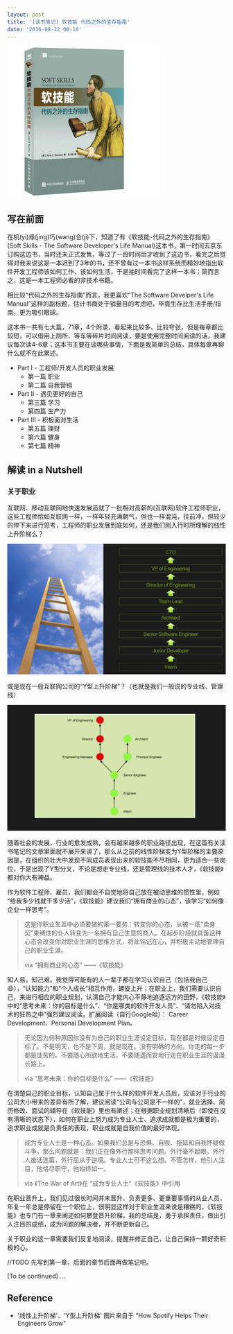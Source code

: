 ```yaml
---
layout: post
title: '[读书笔记] 软技能 代码之外的生存指南'
date: '2016-08-22 00:10'
---
```


![软技能-代码之外的生存指南](images/2016/08/57873348Nf36a3ecd.jpg)

## 写在前面

在机(yi)缘(jing)巧(wang)合(ji)下，知道了有《软技能-代码之外的生存指南》(Soft Skills - The Software Developer's Life Manual)这本书，第一时间去京东订购这边书，当时还未正式发售，等过了一段时间后才收到了这边书，看完之后觉得对我来说这是一本迟到了3年的书，还不曾有过一本书这样系统而精妙地指出软件开发工程师该如何工作、该如何生活，于是抽时间看完了这样一本书；简而言之，这是一本工程师必看的非技术书籍。

相比较“代码之外的生存指南”而言，我更喜欢“The Software Develper's Life Manual”这样的副标题，估计书商处于销量目的考虑吧，毕竟生存比生活手册/指南，更为吸引眼球。

这本书一共有七大篇，71章，4个附录，看起来比较多、比较夸张，但是每章都比较短，可以借用上厕所、等车等碎片时间阅读，要是使用完整时间阅读的话，我建议每次读4-6章；这本书主要在谈哪些事情，下面是我简单的总结，具体每章再聊什么就不在此累述。

* Part I - 工程师/开发人员的职业发展
  * 第一篇 职业
  * 第二篇 自我营销
* Part II - 遇见更好的自己
  * 第三篇 学习
  * 第四篇 生产力
* Part III - 积极面对生活
  * 第五篇 理财
  * 第六篇 健身
  * 第七篇 精神

## 解读 in a Nutshell

### 关于职业

互联网、移动互联网地快速发展造就了一批相对高薪的(互联网)软件工程师职业，这些工程师恰如互联网一样，一样年轻充满朝气，但也一样混沌，往前冲，但较少的停下来进行思考，工程师的职业发展到底如何，还是我们刚入行时所理解的线性上升阶梯么？

![线性上升阶梯 Linear Ladder](images/2016/08/linear_social_ladder.jpg)

或是现在一般互联网公司的“Y型上升阶梯”？（也就是我们一般说的专业线、管理线）

![Y型上升阶梯 Multiple Ladders](images/2016/08/multiple_ladders.jpg)

随着社会的发展，行业的愈发成熟，会有越来越多的职业路径出现，在这篇有关读书笔记的文章里面就不展开来讲了，那么从之前的线性阶梯变为Y型阶梯的主要原因是，在组织的壮大中发现不同成员表现出来的软技能不尽相同，更为适合一些岗位，于是出现了Y型分叉，不论是想走专业线，还是管理线的技术人才，《软技能》都对你大有裨益。

作为软件工程师、雇员，我们都会不自觉地将自己放在被动思维的惯性里，例如 “给我多少钱就干多少活”，《软技能》建议我们“拥有商业的心态”，该学习“如何像企业一样思考”。

> 这是你职业生涯中必须要做的第一要务：转变你的心态，从被一纸“卖身契”束缚住的仆人转变为一名拥有自己生意的商人。在起步阶段就具备这种心态会改变你对职业生涯的思维方式，将此铭记在心，并积极主动地管理自己的职业生涯。
>
>  via “拥有商业的心态” ——《软技能》

知人易，知己难。我觉得可能有的人一辈子都在学习认识自己（包括我自己😄），“认知能力”和“个人成长”相互作用，螺旋上升；在职业上，我们需要认识自己，来进行相应的职业规划，认清自己才能内心平静地追逐远方的田野，《软技能》中的“思考未来：你的目标是什么”、“你是哪类的软件开发人员”、“请勿陷入对技术的狂热之中”强烈建议阅读。扩展阅读（自行Google哈）： Career Development、Personal Development Plan。

> 无论因为何种原因你没有为自己的职业生涯设定目标，现在都是时候设定目标了。不是明天，也不是下周，就是现在。没有明确的方向，你走的每一步都是徒劳的。不要随心所欲地生活，不要随遇而安地行走在职业生涯的漫漫长路上。
>
> via “思考未来：你的目标是什么” ——《软技能》

在清楚自己的职业目标，认知自己属于什么样的软件开发人员后，应该对于行业的公司大小带来的差异有所了解，建议阅读“公司与公司是不一样的”，就业选择、简历修改、面试的辅导在《软技能》里也有阐述；在根据职业规划清晰后（即使在没有清晰的状态下），如何在职业上努力成为专业人士、追求成就都是极为重要的，追求职业成就是负责任的表现，职业成就是自我价值的最好体现。

> 成为专业人士是一种心态。如果我们总是与恐惧、自毁、拖延和自我怀疑做斗争，那么问题就是：我们正在像外行那样思考问题。外行毫不起眼，外行人废话连篇，外行屈从于逆境。专业人士可不这么想。不管怎样，他引人注目，他恪尽职守，他始终如一。
>
> via 《The War of Art》在 “成为专业人士”《软技能》中引用

在职业晋升上，我们见过很长时间并未晋升、负责更多、更重要事情的从业人员，年复一年总是停留在一个职位上，很明显这样对于职业生涯来说是糟糕的，《软技能》也专门有一章来阐述如何攀登晋升阶梯，我的总结是，勇于承担责任，做出引人注目的成绩，成为问题的解决者，并不断更新自己。

关于职业的这一章需要我们反复地阅读，提醒并修正自己，让自己保持一颗好奇积极的心。

//TODO 先写到第一章，后面的章节后面再做笔记吧。

[To be continued] ...

## Reference

* '线性上升阶梯'、'Y型上升阶梯' 图片来自于 "How Spotify Helps Their Engineers Grow"
